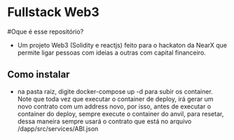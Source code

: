 # Fullstack Web3 

#Oque é esse repositório?

- Um projeto Web3 (Solidity e reactjs) feito para o hackaton da NearX que permite ligar pessoas com ideias a outras com capital financeiro.

## Como instalar

- na pasta raiz, digite docker-compose up -d para subir os container. Note que toda vez que executar o container de deploy, irá gerar um novo contrato com um address novo, por isso, antes de executar o container do deploy, sempre execute o container do anvil, para resetar, dessa maneira sempre usará o contrato que está no arquivo /dapp/src/services/ABI.json

